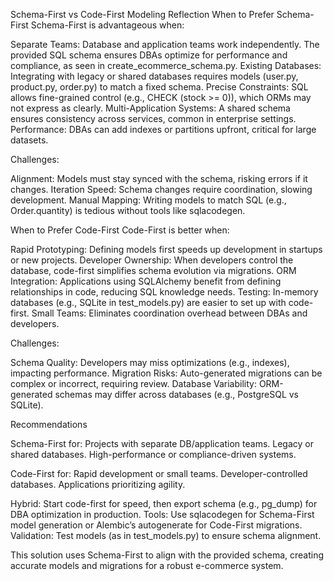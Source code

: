 Schema-First vs Code-First Modeling Reflection
When to Prefer Schema-First
Schema-First is advantageous when:

Separate Teams: Database and application teams work independently. The provided SQL schema ensures DBAs optimize for performance and compliance, as seen in create_ecommerce_schema.py.
Existing Databases: Integrating with legacy or shared databases requires models (user.py, product.py, order.py) to match a fixed schema.
Precise Constraints: SQL allows fine-grained control (e.g., CHECK (stock >= 0)), which ORMs may not express as clearly.
Multi-Application Systems: A shared schema ensures consistency across services, common in enterprise settings.
Performance: DBAs can add indexes or partitions upfront, critical for large datasets.

Challenges:

Alignment: Models must stay synced with the schema, risking errors if it changes.
Iteration Speed: Schema changes require coordination, slowing development.
Manual Mapping: Writing models to match SQL (e.g., Order.quantity) is tedious without tools like sqlacodegen.

When to Prefer Code-First
Code-First is better when:

Rapid Prototyping: Defining models first speeds up development in startups or new projects.
Developer Ownership: When developers control the database, code-first simplifies schema evolution via migrations.
ORM Integration: Applications using SQLAlchemy benefit from defining relationships in code, reducing SQL knowledge needs.
Testing: In-memory databases (e.g., SQLite in test_models.py) are easier to set up with code-first.
Small Teams: Eliminates coordination overhead between DBAs and developers.

Challenges:

Schema Quality: Developers may miss optimizations (e.g., indexes), impacting performance.
Migration Risks: Auto-generated migrations can be complex or incorrect, requiring review.
Database Variability: ORM-generated schemas may differ across databases (e.g., PostgreSQL vs SQLite).

Recommendations

Schema-First for:
Projects with separate DB/application teams.
Legacy or shared databases.
High-performance or compliance-driven systems.


Code-First for:
Rapid development or small teams.
Developer-controlled databases.
Applications prioritizing agility.


Hybrid: Start code-first for speed, then export schema (e.g., pg_dump) for DBA optimization in production.
Tools: Use sqlacodegen for Schema-First model generation or Alembic’s autogenerate for Code-First migrations.
Validation: Test models (as in test_models.py) to ensure schema alignment.

This solution uses Schema-First to align with the provided schema, creating accurate models and migrations for a robust e-commerce system.
